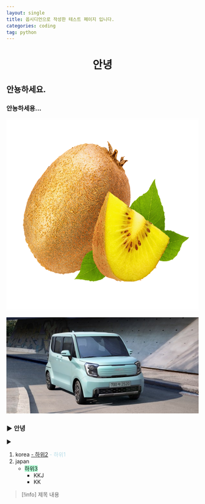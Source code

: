 ```yaml
---
layout: single
title: 옵시디언으로 작성한 테스트 페이지 입니다.
categories: coding
tag: python
---
```




# <center>안녕</center>







## 안뇽하세요.

### 안뇽하세용...
![](images/kiwi2.png)




![](images/car2.jpg)

	


### ▶ 안녕

▶


1. korea
	<u>- 하위2</u>
	<font color="#b7dde8">- 하위1</font>
2. japan
	- <span style="background:#affad1"> 하위3</span>
		- KKJ
		- KK



> [!info] 제목
> 내용


